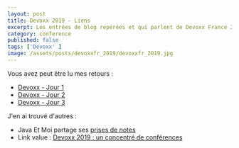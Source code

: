 ```yaml
---
layout: post
title: Devoxx 2019 - Liens
excerpt: Les entrées de blog repérées et qui parlent de Devoxx France 2019
category: conference
published: false
tags: ['Devoxx' ]
image: /assets/posts/devoxxfr_2019/devoxxfr_2019.jpg
---
```


Vous avez peut être lu mes retours :

- [Devoxx - Jour 1](https://christ-off.github.io/devoxxfr-2019-jour1/)
- [Devoxx - Jour 2](https://christ-off.github.io/devoxxfr-2019-jour2/)
- [Devoxx - Jour 3](https://christ-off.github.io/devoxxfr-2019-jour3/)

J'en ai trouvé d'autres :

- Java Et Moi partage ses [prises de notes](https://javaetmoi.com/2019/05/18-prises-de-notes-a-devoxx-france-2019/)
- Link value : [Devoxx 2019 : un concentré de conférences](https://blog.link-value.fr/devoxx-2019-un-concentr%C3%A9-de-conf%C3%A9rences-ae9dcafb5aa)

